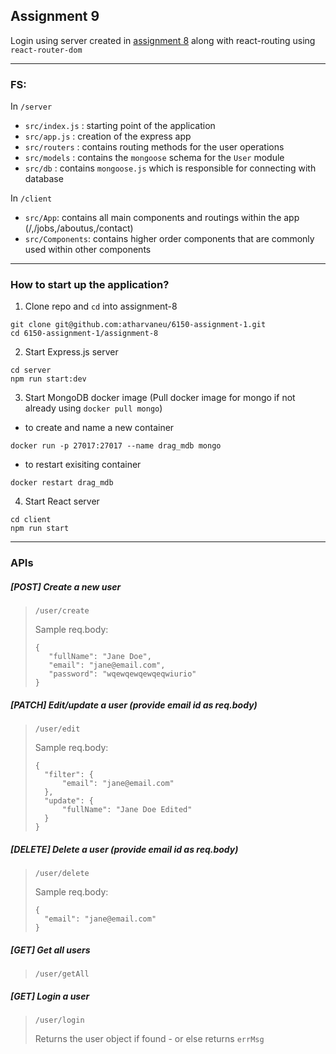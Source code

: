 ## Assignment 9
Login using server created in [assignment 8](https://github.com/atharvaneu/6150-assignment-1/edit/main/assignment-8) along with react-routing using `react-router-dom` 

___

### FS:
In `/server`
- `src/index.js`  : starting point of the application
- `src/app.js`    : creation of the express app
- `src/routers`   : contains routing methods for the user operations
- `src/models`    : contains the `mongoose` schema for the `User` module
- `src/db`        : contains `mongoose.js` which is responsible for connecting with database


In `/client`
- `src/App`: contains all main components and routings within the app (/,/jobs,/aboutus,/contact)
- `src/Components`: contains higher order components that are commonly used within other components
___

### How to start up the application?
1. Clone repo and `cd` into assignment-8
```
git clone git@github.com:atharvaneu/6150-assignment-1.git
cd 6150-assignment-1/assignment-8
```

2. Start Express.js server
```
cd server
npm run start:dev
```

3. Start MongoDB docker image (Pull docker image for mongo if not already using `docker pull mongo`)
  - to create and name a new container
  ```
  docker run -p 27017:27017 --name drag_mdb mongo
  ```

  - to restart exisiting container
  ```
  docker restart drag_mdb
  ```

4. Start React server
```
cd client
npm run start
```

___

### APIs

##### [POST] Create a new user
> ```
> /user/create
> ```
> Sample req.body:
> ```
>{
>    "fullName": "Jane Doe",
>    "email": "jane@email.com",
>    "password": "wqewqewqewqeqwiurio"
>}
> ```

##### [PATCH] Edit/update a user (provide email id as req.body)
> ```
> /user/edit
> ```
> Sample req.body:
> ```
>{
>   "filter": {
>       "email": "jane@email.com"
>   },
>   "update": {
>       "fullName": "Jane Doe Edited"
>   }
>}
> ```

##### [DELETE] Delete a user (provide email id as req.body)
> ```
> /user/delete
> ```
> Sample req.body:
> ```
>{
>   "email": "jane@email.com"
>}
> ```

##### [GET] Get all users
> ```
> /user/getAll
> ```


##### [GET] Login a user
> ```
> /user/login
> ```
> Returns the user object if found - or else returns `errMsg`
